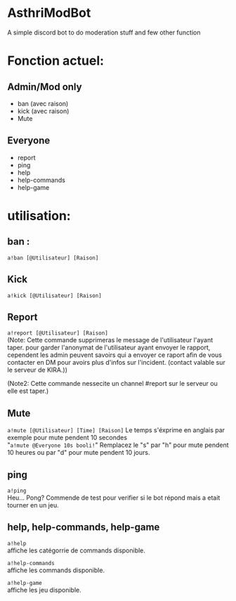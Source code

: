 # AsthriModBot
A simple discord bot to do moderation stuff and few other function

# Fonction actuel:
## Admin/Mod only
+ ban (avec raison)
+ kick (avec raison)
+ Mute

## Everyone
+ report
+ ping
+ help
+ help-commands
+ help-game

# utilisation:
## ban :
```a!ban [@Utilisateur] [Raison]```

## Kick
```a!kick [@Utilisateur] [Raison]```

## Report
```a!report [@Utilisateur] [Raison]```  
(Note: Cette commande supprimeras le message de l'utilisateur l'ayant taper. pour garder l'anonymat de l'utilisateur ayant envoyer le rapport, cependent les admin peuvent savoirs qui a envoyer ce raport afin de vous contacter en DM pour avoirs plus d'infos sur l'incident. (contact valable sur le serveur de KIRA.))  

(Note2: Cette commande nessecite un channel #report sur le serveur ou elle est taper.)

## Mute 
```a!mute [@Utilisateur] [Time] [Raison]```
Le temps s'éxprime en anglais par exemple pour mute pendent 10 secondes  
"```a!mute @Everyone 10s booli!```"
Remplacez le "s" par "h" pour mute pendent 10 heures ou par "d" pour mute pendent 10 jours.
## ping
``` a!ping ```  
Heu... Pong?
Commende de test pour verifier si le bot répond mais a etait tourner en un jeu.

## help, help-commands, help-game
    
```a!help```  
affiche les catégorrie de commands disponible.  
    
```a!help-commands```  
affiche les commands disponible.  
    
```a!help-game```  
affiche les jeu disponible.  
